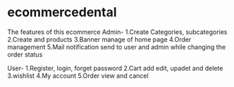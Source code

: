 # ecommercedental
The features of this ecommerce
Admin-
1.Create Categories, subcategories
2.Create and products
3.Banner manage of home page
4.Order management
5.Mail notification send to user and admin while changing the order status

User-
1.Register, login, forget password
2.Cart add edit, upadet and delete
3.wishlist
4.My account
5.Order view and cancel
